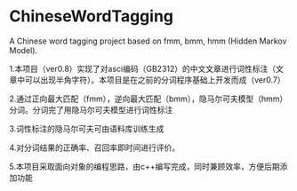 # ChineseWordTagging
A Chinese word tagging project based on fmm, bmm, hmm (Hidden Markov Model). 
<p> 1.本项目（ver0.8）实现了对asci编码（GB2312）的中文文章进行词性标注（文章中可以出现半角字符）。本项目是在之前的分词程序基础上开发而成（ver0.7）
<p> 2.通过正向最大匹配（fmm），逆向最大匹配（bmm），隐马尔可夫模型（hmm）分词。分词完了用隐马尔可夫模型进行词性标注
<p> 3.词性标注的隐马尔可夫可由语料库训练生成
<p> 4.对分词结果的正确率、召回率即时间进行评价。
<p> 5.本项目采取面向对象的编程思路，由c++编写完成，同时兼顾效率，方便后期添加功能
